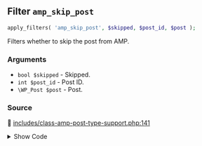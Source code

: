 ## Filter `amp_skip_post`

```php
apply_filters( 'amp_skip_post', $skipped, $post_id, $post );
```

Filters whether to skip the post from AMP.

### Arguments

* `bool $skipped` - Skipped.
* `int $post_id` - Post ID.
* `\WP_Post $post` - Post.

### Source

:link: [includes/class-amp-post-type-support.php:141](/includes/class-amp-post-type-support.php#L141)

<details>
<summary>Show Code</summary>

```php
if ( ! empty( $post->ID ) && true === apply_filters( 'amp_skip_post', false, $post->ID, $post ) ) {
```

</details>
